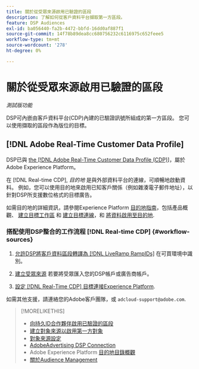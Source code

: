 ```yaml
---
title: 關於從受眾來源啟用已驗證的區段
description: 了解如何從客戶資料平台擷取第一方區段。
feature: DSP Audiences
exl-id: ba056440-fa2b-4472-bbfd-16dd0af887f1
source-git-commit: 14f78b89dea8cc680756232c6116975c652feee5
workflow-type: tm+mt
source-wordcount: '278'
ht-degree: 0%

---
```


# 關於從受眾來源啟用已驗證的區段

<!-- Doesn't specifically explain what you can do in our UI -->
*測試版功能*

DSP可內嵌由客戶資料平台(CDP)內建的已驗證訊號所組成的第一方區段。 您可以使用擷取的區段作為版位的目標。

## [!DNL Adobe Real-Time Customer Data Profile]

DSP已與 [the [!DNL Adobe Real-Time Customer Data Profile (CDP)]](https://experienceleague.adobe.com/docs/experience-platform/rtcdp/overview.html)，屬於Adobe Experience Platform。

在 [!DNL Real-time CDP], *目的地* 是與外部資料平台的連線，可順暢地啟動資料。 例如，您可以使用目的地來啟用已知客戶關係（例如雜湊電子郵件地址），以針對DSP所支援數位格式的目標廣告。

如需目的地的詳細資訊，請參閱Experience Platform [目的地指南](https://experienceleague.adobe.com/docs/experience-platform/destinations/home.html)，包括產品概觀、 [建立目標工作區](https://experienceleague.adobe.com/docs/experience-platform/destinations/ui/destinations-workspace.html) 和 [建立目標連線](https://experienceleague.adobe.com/docs/experience-platform/destinations/ui/connect-destination.html)，和 [將資料啟用至目的地](https://experienceleague.adobe.com/docs/experience-platform/destinations/ui/activate/activate-segment-streaming-destinations.html).

### 搭配使用DSP整合的工作流程 [!DNL Real-time CDP] {#workflow-sources}

<!-- Make sure that titles make the distinctions clear -- everything can't be "Activate XXX." -->

1. [允許DSP將客戶資料區段轉譯為 [!DNL LiveRamp RampIDs]](source-durable-id.md) 在可買環境中識別。<!-- I don't think I need this here: This requires DSP account-level and campaign-level settings to enable segment sharing with [!DNL LiveRamp], which will translate customer data to [!DNL RampIDs] to create targetable segments. Your DSP account team will perform this configuration. -->

1. [建立受眾來源](source-create.md) 若要將受眾匯入您的DSP帳戶或廣告商帳戶。

1. [設定 [!DNL Real-Time CDP] 目標連接Experience Platform](https://experienceleague.adobe.com/docs/experience-platform/destinations/catalog/advertising/adobe-advertising-cloud-connection.html).

如需其他支援，請連絡您的Adobe客戶團隊，或 `adcloud-support@adobe.com`.

>[!MORELIKETHIS]
>
>* [向持久ID合作夥伴啟用已驗證的區段](source-durable-id.md)
>* [建立對象來源以啟用第一方對象](source-create.md)
>* [對象來源設定](source-settings.md)
>* [AdobeAdvertising DSP Connection](https://experienceleague.adobe.com/docs/experience-platform/destinations/catalog/advertising/adobe-advertising-cloud-connection.html)
>* Adobe Experience Platform [目的地目錄概觀](https://experienceleague.adobe.com/docs/experience-platform/destinations/catalog/overview.html)
>* [關於Audience Management](/help/dsp/audiences/audience-about.md)

